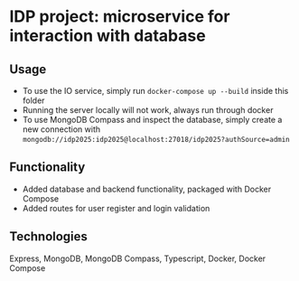 # IDP project: microservice for interaction with database

## Usage
* To use the IO service, simply run `docker-compose up --build` inside this folder
* Running the server locally will not work, always run through docker
* To use MongoDB Compass and inspect the database, simply create a new connection
with `mongodb://idp2025:idp2025@localhost:27018/idp2025?authSource=admin`

## Functionality
* Added database and backend functionality, packaged with Docker Compose 
* Added routes for user register and login validation

## Technologies
Express, MongoDB, MongoDB Compass, Typescript, Docker, Docker Compose